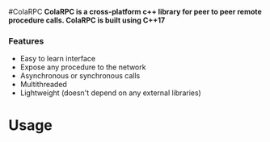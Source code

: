 #ColaRPC
**ColaRPC is a cross-platform c++ library for peer to peer remote procedure calls.
ColaRPC is built using C++17**
### Features

- Easy to learn interface
- Expose any procedure to the network
- Asynchronous or synchronous calls
- Multithreaded
- Lightweight (doesn't depend on any external libraries)

# Usage
